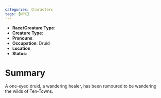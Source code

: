 ```yaml
---
categories: Characters
tags: [NPC]
---
```

- **Race/Creature Type**: 
- **Creature Type**:
- **Pronouns**:  
- **Occupation**: Druid
- **Location**: 
- **Status**:

# Summary
A one-eyed druid, a wandering healer, has been rumoured to be wandering the wilds of Ten-Towns.